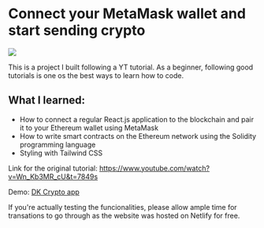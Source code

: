 # Connect your MetaMask wallet and start sending crypto

![](https://github.com/davidkhk/personal-portfolio/blob/netlify/src/assets/crypto-dapp.gif)

This is a project I built following a YT tutorial. As a beginner, following good tutorials is one os the best ways to learn how to code.

## What I learned:
- How to connect a regular React.js application to the blockchain and pair it to your Ethereum wallet using MetaMask
- How to write smart contracts on the Ethereum network using the Solidity programming language
- Styling with Tailwind CSS

Link for the original tutorial: https://www.youtube.com/watch?v=Wn_Kb3MR_cU&t=7849s

Demo: [DK Crypto app](https://dk-crypto-dapp.netlify.app)

If you're actually testing the funcionalities, please allow ample time for transations to go through as the website was hosted on Netlify for free.
